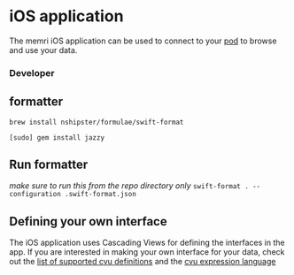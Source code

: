 # iOS application

The memri iOS application can be used to connect to your [pod](https://gitlab.memri.io/memri/pod) to browse and use your data.

### Developer

## formatter
```brew install nshipster/formulae/swift-format```

```[sudo] gem install jazzy```

## Run formatter
*make sure to run this from the repo directory only*
```swift-format . --configuration .swift-format.json```

## Defining your own interface
The iOS application uses Cascading Views for defining the interfaces in the app. If you are interested in making your own interface for your data, check out the [list of supported cvu definitions](https://gitlab.memri.io/memri/ios-application/-/wikis/List-of-supported-CVU-definitions) and the [cvu expression language](https://gitlab.memri.io/memri/ios-application/-/wikis/CVU-Expression-Language)
